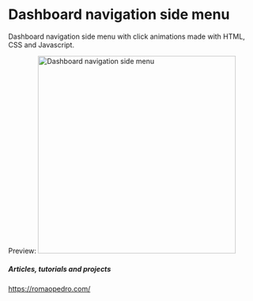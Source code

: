 # Dashboard navigation side menu

Dashboard navigation side menu with click animations made with HTML, CSS and Javascript.

Preview:
<img src="https://raw.githubusercontent.com/romaopedro199/dashboard-navigation-side-menu/main/screenshot.png" alt="Dashboard navigation side menu" title="Dashboard navigation side menu" width="400"/>

##### Articles, tutorials and projects
https://romaopedro.com/
